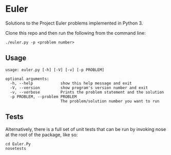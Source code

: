 # Euler

Solutions to the Project Euler problems implemented in Python 3.

Clone this repo and then run the following from the command line:

    ./euler.py -p <problem number>

## Usage

    usage: euler.py [-h] [-V] [-v] [-p PROBLEM]

    optional arguments:
      -h, --help            show this help message and exit
      -V, --version         show program's version number and exit
      -v, --verbose         Prints the problem statement and the solution
      -p PROBLEM, --problem PROBLEM
                            The problem/solution number you want to run

## Tests

Alternatively, there is a full set of unit tests that can be run by invoking
nose at the root of the package, like so:

    cd Euler.Py
    nosetests
